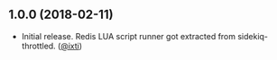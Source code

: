 ## 1.0.0 (2018-02-11)

* Initial release. Redis LUA script runner got extracted from sidekiq-throttled.
  ([@ixti][])


[@ixti]: https://github.com/ixti
